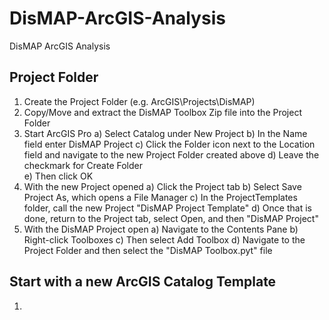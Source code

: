 # DisMAP-ArcGIS-Analysis
DisMAP ArcGIS Analysis

## Project Folder
1) Create the Project Folder (e.g. ArcGIS\Projects\DisMAP)
2) Copy/Move and extract the DisMAP Toolbox Zip file into the Project Folder
3) Start ArcGIS Pro
   a) Select Catalog under New Project
   b) In the Name field enter DisMAP Project
   c) Click the Folder icon next to the Location field and navigate to the new
      Project Folder created above
   d) Leave the checkmark for Create Folder  
   e) Then click OK
4) With the new Project opened
   a) Click the Project tab
   b) Select Save Project As, which opens a File Manager
   c) In the ProjectTemplates folder, call the new Project "DisMAP Project 
      Template"
   d) Once that is done, return to the Project tab, select Open, and then 
      "DisMAP Project"
5) With the DisMAP Project open
   a) Navigate to the Contents Pane
   b) Right-click Toolboxes
   c) Then select Add Toolbox
   d) Navigate to the Project Folder and then select the "DisMAP Toolbox.pyt" 
      file

## Start with a new ArcGIS Catalog Template
1)
